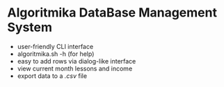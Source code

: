 # Algoritmika DataBase Management System

- user-friendly CLI interface
- algoritmika.sh -h (for help)
- easy to add rows via dialog-like interface
- view current month lessons and income
- export data to a *.csv* file

